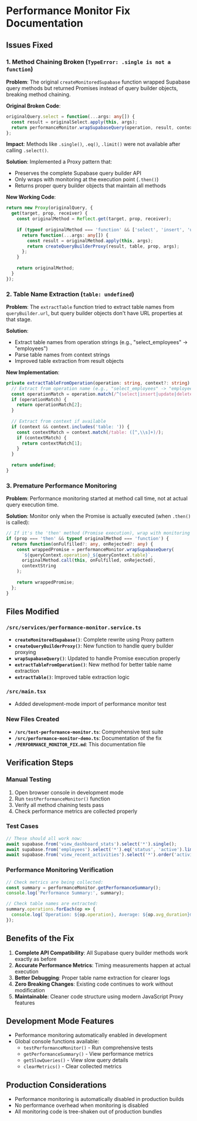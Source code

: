 # Performance Monitor Fix Documentation

## Issues Fixed

### 1. Method Chaining Broken (`TypeError: .single is not a function`)

**Problem**: The original `createMonitoredSupabase` function wrapped Supabase query methods but returned Promises instead of query builder objects, breaking method chaining.

**Original Broken Code**:
```typescript
originalQuery.select = function(...args: any[]) {
  const result = originalSelect.apply(this, args);
  return performanceMonitor.wrapSupabaseQuery(operation, result, context); // Returns Promise!
};
```

**Impact**: Methods like `.single()`, `.eq()`, `.limit()` were not available after calling `.select()`.

**Solution**: Implemented a Proxy pattern that:
- Preserves the complete Supabase query builder API
- Only wraps with monitoring at the execution point (`.then()`)
- Returns proper query builder objects that maintain all methods

**New Working Code**:
```typescript
return new Proxy(originalQuery, {
  get(target, prop, receiver) {
    const originalMethod = Reflect.get(target, prop, receiver);
    
    if (typeof originalMethod === 'function' && ['select', 'insert', 'update', 'delete'].includes(prop)) {
      return function(...args: any[]) {
        const result = originalMethod.apply(this, args);
        return createQueryBuilderProxy(result, table, prop, args);
      };
    }
    
    return originalMethod;
  }
});
```

### 2. Table Name Extraction (`table: undefined`)

**Problem**: The `extractTable` function tried to extract table names from `queryBuilder.url`, but query builder objects don't have URL properties at that stage.

**Solution**: 
- Extract table names from operation strings (e.g., "select_employees" → "employees")
- Parse table names from context strings
- Improved table extraction from result objects

**New Implementation**:
```typescript
private extractTableFromOperation(operation: string, context?: string): string | undefined {
  // Extract from operation name (e.g., "select_employees" -> "employees")
  const operationMatch = operation.match(/^(select|insert|update|delete)_(.+)$/);
  if (operationMatch) {
    return operationMatch[2];
  }
  
  // Extract from context if available
  if (context && context.includes('table: ')) {
    const contextMatch = context.match(/table: ([^,\\s]+)/);
    if (contextMatch) {
      return contextMatch[1];
    }
  }
  
  return undefined;
}
```

### 3. Premature Performance Monitoring

**Problem**: Performance monitoring started at method call time, not at actual query execution time.

**Solution**: Monitor only when the Promise is actually executed (when `.then()` is called):

```typescript
// If it's the 'then' method (Promise execution), wrap with monitoring
if (prop === 'then' && typeof originalMethod === 'function') {
  return function(onFulfilled?: any, onRejected?: any) {
    const wrappedPromise = performanceMonitor.wrapSupabaseQuery(
      `${queryContext.operation}_${queryContext.table}`,
      originalMethod.call(this, onFulfilled, onRejected),
      contextString
    );
    
    return wrappedPromise;
  };
}
```

## Files Modified

### `/src/services/performance-monitor.service.ts`
- **`createMonitoredSupabase()`**: Complete rewrite using Proxy pattern
- **`createQueryBuilderProxy()`**: New function to handle query builder proxying
- **`wrapSupabaseQuery()`**: Updated to handle Promise execution properly
- **`extractTableFromOperation()`**: New method for better table name extraction
- **`extractTable()`**: Improved table extraction logic

### `/src/main.tsx`
- Added development-mode import of performance monitor test

### New Files Created
- **`/src/test-performance-monitor.ts`**: Comprehensive test suite
- **`/src/performance-monitor-demo.ts`**: Documentation of the fix
- **`/PERFORMANCE_MONITOR_FIX.md`**: This documentation file

## Verification Steps

### Manual Testing
1. Open browser console in development mode
2. Run `testPerformanceMonitor()` function
3. Verify all method chaining tests pass
4. Check performance metrics are collected properly

### Test Cases
```typescript
// These should all work now:
await supabase.from('view_dashboard_stats').select('*').single();
await supabase.from('employees').select('*').eq('status', 'active').limit(5);
await supabase.from('view_recent_activities').select('*').order('activity_date', { ascending: false }).limit(10);
```

### Performance Monitoring Verification
```typescript
// Check metrics are being collected:
const summary = performanceMonitor.getPerformanceSummary();
console.log('Performance Summary:', summary);

// Check table names are extracted:
summary.operations.forEach(op => {
  console.log(`Operation: ${op.operation}, Average: ${op.avg_duration}ms`);
});
```

## Benefits of the Fix

1. **Complete API Compatibility**: All Supabase query builder methods work exactly as before
2. **Accurate Performance Metrics**: Timing measurements happen at actual execution
3. **Better Debugging**: Proper table name extraction for clearer logs
4. **Zero Breaking Changes**: Existing code continues to work without modification
5. **Maintainable**: Cleaner code structure using modern JavaScript Proxy features

## Development Mode Features

- Performance monitoring automatically enabled in development
- Global console functions available:
  - `testPerformanceMonitor()` - Run comprehensive tests
  - `getPerformanceSummary()` - View performance metrics
  - `getSlowQueries()` - View slow query details
  - `clearMetrics()` - Clear collected metrics

## Production Considerations

- Performance monitoring is automatically disabled in production builds
- No performance overhead when monitoring is disabled
- All monitoring code is tree-shaken out of production bundles